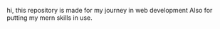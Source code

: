 hi, this repository is made for my journey in web development
Also for putting my mern skills in use.
